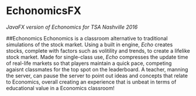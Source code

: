 # EchonomicsFX
*JavaFX version of Echonomics for TSA Nashville 2016*

##Echonomics
Echonomics is a classroom alternative to traditional simulations of the stock market. Using a built in engine, *Echo* creates 
stocks, complete with factors such as volitility and trends, to create a lifelike stock market. Made for single-class use,
*Echo* compresses the update time of real-life markets so that players maintain a quick pace, competing agaisnt classmates
for the top spot on the leaderboard. A teacher, manning the server, can pause the server to point out ideas and concepts
that relate to Economics, overall creating an experience that is unbeat in terms of educational value in a Economics classroom!


